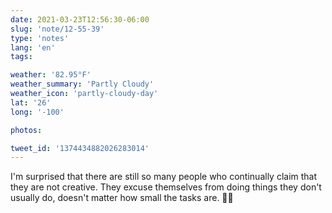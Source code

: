 ```yaml
---
date: 2021-03-23T12:56:30-06:00
slug: 'note/12-55-39'
type: 'notes'
lang: 'en'
tags:

weather: '82.95°F'
weather_summary: 'Partly Cloudy'
weather_icon: 'partly-cloudy-day'
lat: '26'
long: '-100'

photos:

tweet_id: '1374434882026283014'
---
```

I'm surprised that there are still so many people who continually claim that they are not creative. They excuse themselves from doing things they don't usually do, doesn't matter how small the tasks are. 🤦🏻